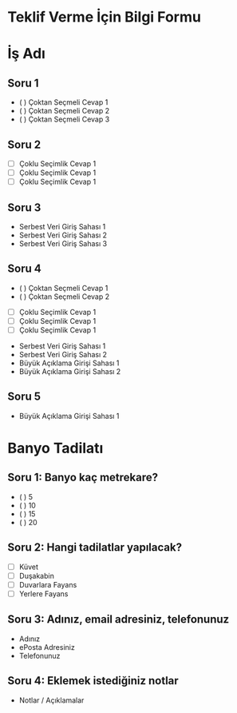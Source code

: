 # Teklif Verme İçin Bilgi Formu


# İş Adı
## Soru 1
- ( ) Çoktan Seçmeli Cevap 1
- ( ) Çoktan Seçmeli Cevap 2
- ( ) Çoktan Seçmeli Cevap 3
## Soru 2
- [ ] Çoklu Seçimlik Cevap 1
- [ ] Çoklu Seçimlik Cevap 1
- [ ] Çoklu Seçimlik Cevap 1
## Soru 3
- Serbest Veri Giriş Sahası 1
- Serbest Veri Giriş Sahası 2
- Serbest Veri Giriş Sahası 3
## Soru 4
- ( ) Çoktan Seçmeli Cevap 1
- ( ) Çoktan Seçmeli Cevap 2
- [ ] Çoklu Seçimlik Cevap 1
- [ ] Çoklu Seçimlik Cevap 1
- [ ] Çoklu Seçimlik Cevap 1
- Serbest Veri Giriş Sahası 1
- Serbest Veri Giriş Sahası 2
- Büyük Açıklama Girişi Sahası 1
- Büyük Açıklama Girişi Sahası 2
## Soru 5
- Büyük Açıklama Girişi Sahası 1





# Banyo Tadilatı
## Soru 1: Banyo kaç metrekare?
- ( ) 5
- ( ) 10
- ( ) 15
- ( ) 20
## Soru 2: Hangi tadilatlar yapılacak?
- [ ] Küvet
- [ ] Duşakabin
- [ ] Duvarlara Fayans
- [ ] Yerlere Fayans
## Soru 3: Adınız, email adresiniz, telefonunuz
- Adınız
- ePosta Adresiniz
- Telefonunuz
## Soru 4: Eklemek istediğiniz notlar
- Notlar / Açıklamalar
